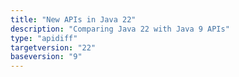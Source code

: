 ```yaml
---
title: "New APIs in Java 22"
description: "Comparing Java 22 with Java 9 APIs"
type: "apidiff"
targetversion: "22"
baseversion: "9"
---
```


